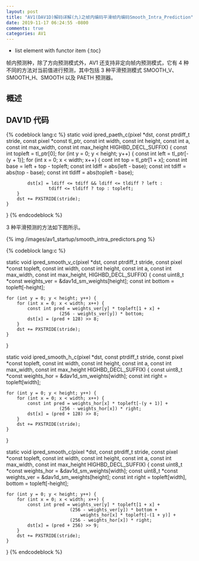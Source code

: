 ```yaml
---
layout: post
title: "AV1(DAV1D)解码详解(九)之帧内编码平滑帧内编码Smooth_Intra_Prediction"
date: 2019-11-17 06:24:55 -0800
comments: true
categories: AV1
---
```


* list element with functor item
{:toc}

帧内预测种，除了方向预测模式外，AV1 还支持非定向帧内预测模式，它有 4 种不同的方法对当前值进行预测，其中包括 3 种平滑预测模式 SMOOTH_V、SMOOTH_H、SMOOTH 以及 PAETH 预测器。

<!--more-->

## 概述

## DAV1D 代码

{% codeblock lang:c %}
static void ipred_paeth_c(pixel *dst, const ptrdiff_t stride,
                          const pixel *const tl_ptr,
                          const int width, const int height, const int a,
                          const int max_width, const int max_height
                          HIGHBD_DECL_SUFFIX)
{
    const int topleft = tl_ptr[0];
    for (int y = 0; y < height; y++) {
        const int left = tl_ptr[-(y + 1)];
        for (int x = 0; x < width; x++) {
            cont int top = tl_ptr[1 + x];
            const int base = left + top - topleft;
            const int ldiff = abs(left - base);
            const int tdiff = abs(top - base);
            const int tldiff = abs(topleft - base);

            dst[x] = ldiff <= tdiff && ldiff <= tldiff ? left :
                    tdiff <= tldiff ? top : topleft;
        }
        dst += PXSTRIDE(stride);
    }
}
{% endcodeblock %}

3 种平滑预测的方法如下图所示。

{% img /images/av1_startup/smooth_intra_predictors.png %}

{% codeblock lang:c %}

static void ipred_smooth_v_c(pixel *dst, const ptrdiff_t stride,
                             const pixel *const topleft,
                             const int width, const int height, const int a,
                             const int max_width, const int max_height,
                             HIGHBD_DECL_SUFFIX)
{
    const uint8_t *const weights_ver = &dav1d_sm_weights[height];
    const int bottom = topleft[-height];

    for (int y = 0; y < height; y++) {
        for (int x = 0; x < width; x++) {
            const int pred = weights_ver[y] * topleft[1 + x] +
                        (256 - weights_ver[y]) * bottom;
            dst[x] = (pred + 128) >> 8;
        }
        dst += PXSTRIDE(stride);
    }
}

static void ipred_smooth_h_c(pixel *dst, const ptrdiff_t stride,
                             const pixel *const topleft,
                             const int width, const int height, const int a,
                             const int max_width, const int max_height
                             HIGHBD_DECL_SUFFIX)
{
    const uint8_t *const weights_hor = &dav1d_sm_weights[width];
    const int right = topleft[width];

    for (int y = 0; y < height; y++) {
        for (int x = 0; x < width; x++) {
            const int pred = weights_hor[x] * topleft[-(y + 1)] +
                        (256 - weights_hor[x]) * right;
            dst[x] = (pred + 128) >> 8;
        }
        dst += PXSTRIDE(stride);
    }
}

static void ipred_smooth_c(pixel *dst, const ptrdiff_t stride,
                           const pixel *const topleft,
                           const int width, const int height, const int a,
                           const int max_width, const int max_height
                           HIGHBD_DECL_SUFFIX)
{
    const uint8_t *const weights_hor = &dav1d_sm_weights[width];
    const uint8_t *const weights_ver = &dav1d_sm_weights[height];
    const int right = topleft[width], bottom = topleft[-height];

    for (int y = 0; y < height; y++) {
        for (int x = 0; x < width; x++) {
            const int pred = weights_ver[y] * topleft[1 + x] +
                            (256 - weights_ver[y]) * bottom +
                                weights_hor[x] * topleft[-(1 + y)] +
                            (256 - weights_hor[x]) * right;
            dst[x] = (pred + 256) >> 9;
        }
        dst += PXSTRIDE(stride);
    }
}
{% endcodeblock %}

